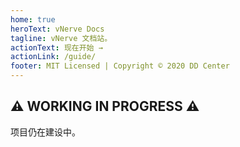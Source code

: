 ```yaml
---
home: true
heroText: vNerve Docs
tagline: vNerve 文档站。
actionText: 现在开始 →
actionLink: /guide/
footer: MIT Licensed | Copyright © 2020 DD Center
---
```


## ⚠ WORKING IN PROGRESS ⚠

项目仍在建设中。
